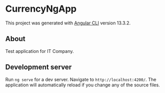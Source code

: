# CurrencyNgApp

This project was generated with [Angular CLI](https://github.com/angular/angular-cli) version 13.3.2.

## About 
Test application for IT Company. 

## Development server

Run `ng serve` for a dev server. Navigate to `http://localhost:4200/`. The application will automatically reload if you change any of the source files.


